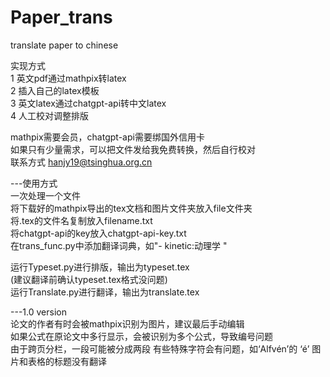 # Paper_trans
 translate paper to chinese  

实现方式  
1 英文pdf通过mathpix转latex  
2 插入自己的latex模板  
3 英文latex通过chatgpt-api转中文latex  
4 人工校对调整排版  

mathpix需要会员，chatgpt-api需要绑国外信用卡  
如果只有少量需求，可以把文件发给我免费转换，然后自行校对  
联系方式 hanjy19@tsinghua.org.cn  

---使用方式  
一次处理一个文件  
将下载好的mathpix导出的tex文档和图片文件夹放入file文件夹  
将.tex的文件名复制放入filename.txt  
将chatgpt-api的key放入chatgpt-api-key.txt  
在trans_func.py中添加翻译词典，如"- kinetic:动理学 "  

运行Typeset.py进行排版，输出为typeset.tex  
(建议翻译前确认typeset.tex格式没问题)  
运行Translate.py进行翻译，输出为translate.tex    

---1.0 version  
论文的作者有时会被mathpix识别为图片，建议最后手动编辑  
如果公式在原论文中多行显示，会被识别为多个公式，导致编号问题  
由于跨页分栏，一段可能被分成两段
有些特殊字符会有问题，如‘Alfvén’的 ‘é’
图片和表格的标题没有翻译  

